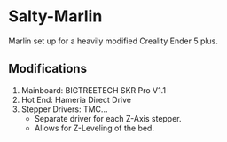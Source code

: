 # Salty-Marlin
Marlin set up for a heavily modified Creality Ender 5 plus.

## Modifications
1. Mainboard: BIGTREETECH SKR Pro V1.1
2. Hot End:   Hameria Direct Drive
3. Stepper Drivers: TMC...
    - Separate driver for each Z-Axis stepper.
    - Allows for Z-Leveling of the bed.
